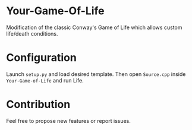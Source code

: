 # Your-Game-Of-Life
Modification of the classic Conway's Game of Life which allows custom life/death conditions.
# Configuration
Launch `setup.py` and load desired template. Then open `Source.cpp` inside `Your-Game-of-Life` and run Life.
# Contribution
Feel free to propose new features or report issues.
